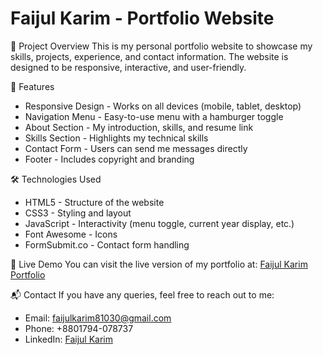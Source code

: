 # Faijul Karim - Portfolio Website

📌 Project Overview
This is my personal portfolio website to showcase my skills, projects, experience, and contact information. The website is designed to be responsive, interactive, and user-friendly.

🚀 Features
- Responsive Design - Works on all devices (mobile, tablet, desktop)
- Navigation Menu - Easy-to-use menu with a hamburger toggle
- About Section - My introduction, skills, and resume link
- Skills Section - Highlights my technical skills
- Contact Form - Users can send me messages directly
- Footer - Includes copyright and branding

🛠️ Technologies Used
- HTML5 - Structure of the website
- CSS3 - Styling and layout
- JavaScript - Interactivity (menu toggle, current year display, etc.)
- Font Awesome - Icons
- FormSubmit.co - Contact form handling

🔗 Live Demo
You can visit the live version of my portfolio at:
[Faijul Karim Portfolio](https://faijulkarim.github.io/Portfolio-Projects/)

📬 Contact
If you have any queries, feel free to reach out to me:
- Email: faijulkarim81030@gmail.com
- Phone: +8801794-078737
- LinkedIn: [Faijul Karim](https://www.linkedin.com/in/faijulkarim)

